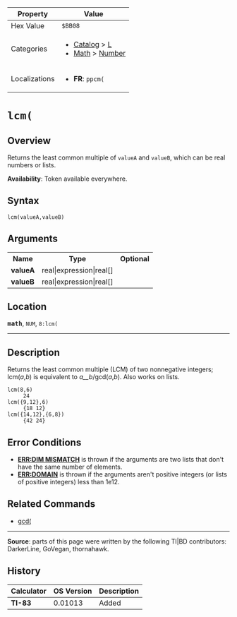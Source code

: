 | Property      | Value |
|---------------|-------|
| Hex Value     | `$BB08`|
| Categories    | <ul><li>[Catalog](<../categories/Catalog.md>) > [L](<../categories/Catalog.md#L>)</li><li>[Math](<../categories/Math.md>) > [Number](<../categories/Math.md#Number>)</li></ul> |
| Localizations | <ul><li><b>FR</b>: `ppcm(`</li></ul> |

# `lcm(`

## Overview
Returns the least common multiple of `valueA` and `valueB`, which can be real numbers or lists.


<b>Availability</b>: Token available everywhere.

## Syntax
`lcm(valueA,valueB)`

## Arguments
<table>
<tr><th>Name</th><th>Type</th><th>Optional</th></tr>

<tr><td><b>valueA</b></td><td>real|expression|real[]</td><td></td></tr>

<tr><td><b>valueB</b></td><td>real|expression|real[]</td><td></td></tr>

</table>

## Location
<tt><kbd><b>math</b></kbd></tt>, `NUM`, `8:lcm(`
<hr>

## Description

Returns the least common multiple (LCM) of two nonnegative integers; lcm(_a_,_b_) is equivalent to _a__b_/gcd(_a_,_b_). Also works on lists.

```ti-basic
lcm(8,6)
     24
lcm({9,12},6)
     {18 12}
lcm({14,12},{6,8})
     {42 24}
```

## Error Conditions

*   **[ERR:DIM MISMATCH](errors#dimmismatch)** is thrown if the arguments are two lists that don't have the same number of elements.
*   **[ERR:DOMAIN](errors#domain)** is thrown if the arguments aren't positive integers (or lists of positive integers) less than 1e12.

## Related Commands

*   [gcd(](gcd\(.md)

* * *

**Source**: parts of this page were written by the following TI|BD contributors: DarkerLine, GoVegan, thornahawk.

## History
| Calculator | OS Version | Description |
|------------|------------|-------------|
| <b>TI-83</b> | 0.01013 | Added |



